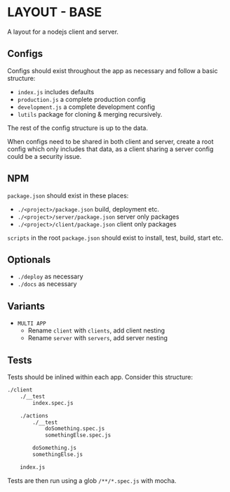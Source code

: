 # LAYOUT - BASE

A layout for a nodejs client and server.

## Configs
Configs should exist throughout the app as necessary and follow a basic structure:
- `index.js` includes defaults
- `production.js` a complete production config
- `development.js` a complete development config
- `lutils` package for cloning & merging recursively.

The rest of the config structure is up to the data.

When configs need to be shared in both client and server, create a root config which only includes that data, as a client sharing a server config could be a security issue.

## NPM
`package.json` should exist in these places:
- `./<project>/package.json` build, deployment etc.
- `./<project>/server/package.json` server only packages
- `./<project>/client/package.json` client only packages

`scripts` in the root `package.json` should exist to install, test, build, start etc.

## Optionals
- `./deploy` as necessary
- `./docs` as necessary

## Variants
- `MULTI APP`
	- Rename `client` with `clients`, add client nesting
	- Rename `server` with `servers`, add server nesting

## Tests
Tests should be inlined within each app. Consider this structure:

```html
./client
	./__test
		index.spec.js

	./actions
		./__test
			doSomething.spec.js
			somethingElse.spec.js

		doSomething.js
		somethingElse.js

	index.js
```

Tests are then run using a glob `/**/*.spec.js` with mocha.
